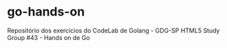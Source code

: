 # go-hands-on
Repositório dos exercícios do CodeLab de Golang - GDG-SP HTML5 Study Group #43 - Hands on de Go
